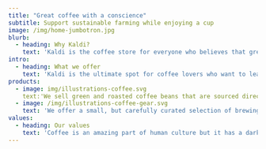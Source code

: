 ```yaml
---
title: "Great coffee with a conscience"
subtitle: Support sustainable farming while enjoying a cup
image: /img/home-jumbotron.jpg
blurb:
  - heading: Why Kaldi?
    text: 'Kaldi is the coffee store for everyone who believes that great coffee'
intro:
  - heading: What we offer
    text: 'Kaldi is the ultimate spot for coffee lovers who want to learn about their'
products:
  - image: img/illustrations-coffee.svg
    text:'We sell green and roasted coffee beans that are sourced directly from'
  - image: /img/illustrations-coffee-gear.svg
    text: 'We offer a small, but carefully curated selection of brewing gear and'
values:
  - heading: Our values
    text: 'Coffee is an amazing part of human culture but it has a dark side too'
---
```

